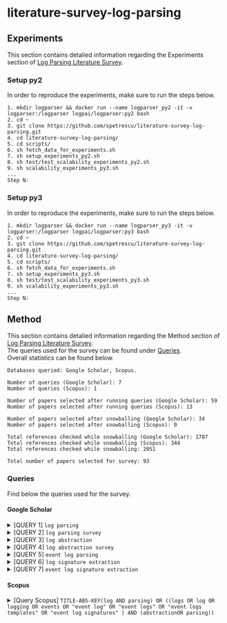# literature-survey-log-parsing

## Experiments
This section contains detalied information regarding the Experiments section of [Log Parsing Literature Survey](). <br>
### Setup py2
In order to reproduce the experiments, make sure to run the steps below.
```
1. mkdir logparser && docker run --name logparser_py2 -it -v logparser:/logparser logpai/logparser:py2 bash
2. cd ~
3. git clone https://github.com/spetrescu/literature-survey-log-parsing.git
4. cd literature-survey-log-parsing/
5. cd scripts/
6. sh fetch_data_for_experiments.sh
7. sh setup_experiments_py2.sh
8. sh test/test_scalability_experiments_py2.sh
9. sh scalability_experiments_py3.sh
...
Step N:
```

### Setup py3
In order to reproduce the experiments, make sure to run the steps below.
```
1. mkdir logparser && docker run --name logparser_py3 -it -v logparser:/logparser logpai/logparser:py3 bash
2. cd ~
3. git clone https://github.com/spetrescu/literature-survey-log-parsing.git
4. cd literature-survey-log-parsing/
5. cd scripts/
6. sh fetch_data_for_experiments.sh
7. sh setup_experiments_py3.sh
8. sh test/test_scalability_experiments_py3.sh
9. sh scalability_experiments_py3.sh
...
Step N:
```

## Method

This section contains detalied information regarding the Method section of [Log Parsing Literature Survey](). <br>
The queries used for the survey can be found under [Queries](#queries). <br>
Overall statistics can be found below.

```
Databases queried: Google Scholar, Scopus.

Number of queries (Google Scholar): 7
Number of queries (Scopus): 1

Number of papers selected after running queries (Google Scholar): 59
Number of papers selected after running queries (Scopus): 13

Number of papers selected after snowballing (Google Scholar): 34
Number of papers selected after snowballing (Scopus): 0

Total references checked while snowballing (Google Scholar): 1707
Total references checked while snowballing (Scopus): 344
Total references checked while snowballing: 2051

Total number of papers selected for survey: 93
```

### <a name="queries"></a>Queries
Find below the queries used for the survey.
#### Google Scholar
<details>
  <summary>[QUERY 1] <code>log parsing</code></summary>
  
  1. <details>
     <summary><a href="https://arxiv.org/abs/1811.03509">Tools and Benchmarks for Automated Log Parsing</a> <b>(57)</b></summary>
 
     1. [SherLog: Error Diagnosis by Connecting Clues from Run-time Logs](https://dl.acm.org/doi/10.1145/1735971.1736038)
     2. [DeepLog: Anomaly Detection and Diagnosis from System Logs through Deep Learning](https://dl.acm.org/doi/10.1145/3133956.3134015)
     3. [Detecting Large-Scale System Problems by Mining Console Logs](https://dl.acm.org/doi/10.1145/1629575.1629587)
     4. [A Data Clustering Algorithm for Mining Patterns From Event Logs](https://ieeexplore.ieee.org/document/1251233)
     5. [LogCluster - A Data Clustering and Pattern Mining Algorithm for Event Logs](https://ieeexplore.ieee.org/document/7367331)
     6. [Clustering Event Logs Using Iterative Partitioning](https://dl.acm.org/doi/10.1145/1557019.1557154)
     7. [Length Matters: Clustering System Log Messages using Length of Words](https://arxiv.org/abs/1611.03213)
     8. [LogMine: Fast Pattern Recognition for Log Analytics](https://dl.acm.org/doi/10.1145/2983323.2983358)
     9. [Abstracting Log Lines to Log Event Types for Mining Software System Logs](https://ieeexplore.ieee.org/document/5463281)
     10. [LogSig: Generating System Events from Raw Textual Logs](https://dl.acm.org/doi/10.1145/2063576.2063690)
     11. [Incremental Mining of System Log Format](https://ieeexplore.ieee.org/document/6649746)
     12. [Abstracting Execution Logs to Execution Events for Enterprise Applications (Short Paper)](https://ieeexplore.ieee.org/document/4601543)
     </details>
  2. <details>
     <summary><a href="https://ieeexplore.ieee.org/abstract/document/8067504">Towards Automated Log Parsing for Large-Scale Log Data Analysis</a> <b>(54)</b></summary>
  
     1. [Execution Anomaly Detection in Distributed Systems through Unstructured Log Analysis](https://ieeexplore.ieee.org/document/5360240)
     2. [A Lightweight Algorithm for Message Type Extraction in System Application Logs](https://ieeexplore.ieee.org/document/5936060)
     </details>
  3. <details>
     <summary><a href="https://ieeexplore.ieee.org/abstract/document/7579781">An Evaluation Study on Log Parsing and Its Use in Log Mining</a> <b>(41)</b></summary>
  
     1. [Mining Event Logs with SLCT and LogHound](https://ieeexplore.ieee.org/abstract/document/4575281)
     </details>
  4. [Drain: An Online Log Parsing Approach with Fixed Depth Tree](https://ieeexplore.ieee.org/document/8029742) **(35)**
  5. [A Directed Acyclic Graph Approach to Online Log Parsing](https://arxiv.org/abs/1806.04356) **(41)**
  6. <details>
     <summary><a href="https://ieeexplore.ieee.org/abstract/document/9134790">Logram: Efficient Log Parsing Using n-Gram Dictionaries</a> <b>(74)</b></summary>
  
     1. [Mining Invariants from Console Logs for System Problem Detection](https://www.usenix.org/conference/usenix-atc-10/mining-invariants-console-logs-system-problem-detection)
     2. [An automated approach for abstracting execution logs to execution events](https://citeseerx.ist.psu.edu/viewdoc/download?doi=10.1.1.332.9832&rep=rep1&type=pdf)
     3. [Efficiently Extracting Operational Profiles from Execution Logs Using Suffix Arrays](https://ieeexplore.ieee.org/document/5362080)
     </details>
  7. [Self-Supervised Log Parsing](https://arxiv.org/abs/2003.07905) **(20)**
  8. <details>
     <summary><a href="https://ieeexplore.ieee.org/abstract/document/9209681">LogParse: Making Log Parsing Adaptive through Word Classification</a> <b>(34)</b></summary>
  
     1. [Learning Latent Events from Network Message Logs](https://arxiv.org/abs/1804.03346)
     </details>
  9. [Improving Performances of Log Mining for Anomaly Prediction Through NLP-Based Log Parsing](https://arxiv.org/abs/2003.07905) **(19)**
  1. <details>
     <summary><a href="https://ieeexplore.ieee.org/document/7837916">Spell: Streaming Parsing of System Event Logs</a> <b>(18)</b></summary>
  
     1. [LogTree: A Framework for Generating System Events from Raw Textual Logs](https://ieeexplore.ieee.org/document/5694003)
     2. [HLAer: a System for Heterogeneous Log Analysis](https://citeseerx.ist.psu.edu/viewdoc/download?doi=10.1.1.714.8589&rep=rep1&type=pdf)
     </details>
  2. [LPV: A Log Parser Based on Vectorization for Offline and Online Log Parsing](https://ieeexplore.ieee.org/abstract/document/9338336) **(21)**
  3. [An Efficient Log Parsing Algorithm Based on Heuristic Rules](https://link.springer.com/chapter/10.1007/978-3-030-29611-7_10) **(30)**
  4. [Paddy: An Event Log Parsing Approach using Dynamic Dictionary](https://ieeexplore.ieee.org/abstract/document/9110435) **(21)**
  5. [A Theoretical Framework for Understanding the Relationship Between Log Parsing and Anomaly Detection](https://link.springer.com/chapter/10.1007/978-3-030-88494-9_16) **(25)**
  6. [Spell: Online Streaming Parsing of Large Unstructured System Logs](https://ieeexplore.ieee.org/document/8489912) **(36)**
  7. [A Confidence-Guided Evaluation for Log Parsers Inner Quality](https://link.springer.com/article/10.1007/s11036-019-01501-6) **(48)**
  8. <details>
     <summary><a href="https://arxiv.org/abs/2110.15473">AWSOM-LP: An Effective Log Parsing Technique Using Pattern Recognition and Frequency Analysis</a> <b>(45)</b></summary>
  
     1. [Towards an NLP-based log template generation algorithm for system log analysis](https://dl.acm.org/doi/abs/10.1145/2619287.2619290)
     </details>
  9. <details>
     <summary><a href="https://ieeexplore.ieee.org/abstract/document/9458609">Prefix-Graph: A Versatile Log Parsing Approach Merging Prefix Tree with Probabilistic Graph</a> <b>(27)</b></summary>
  
     1. [LogAnomaly: Unsupervised Detection of Sequential and Quantitative Anomalies in Unstructured Logs](https://www.ijcai.org/proceedings/2019/658)
     2. [Logan: A Distributed Online Log Parser](https://ieeexplore.ieee.org/document/8731527)
     </details>
  1. <details>
     <summary><a href="https://ieeexplore.ieee.org/abstract/document/8988255">Efficient and Robust Syslog Parsing for Network Devices in Datacenter Networks</a> <b>(47)</b></summary>
  
     1. [Device-Agnostic Log Anomaly Classification with Partial Labels](https://ieeexplore.ieee.org/document/8624141)
     </details>
  2. <details>
     <summary><a href="https://dl.acm.org/doi/10.1145/3338906.3338931">Robust Log-Based Anomaly Detection on Unstable Log Data</a> <b>(48)</b></summary>
  
     1. [Experience Report: Log Mining Using Natural Language Processing and Application to Anomaly Detection](https://www.semanticscholar.org/paper/Experience-Report%3A-Log-Mining-Using-Natural-and-to-Bertero-Roy/bf06e55ccae276d39fa7476ff7a4a6ac8437579e)
     </details>
  3. [LogStamp: Automatic Online Log Parsing Based on Sequence Labelling](https://www.performance2021.deib.polimi.it/wp-content/uploads/2021/10/WAIN_2021_paper_12_Tao.pdf) **(23)**
  4. [A Review of Unstructured Data Analysis and Parsing Methods](https://ieeexplore.ieee.org/abstract/document/9167588) **(33)**
  5. [OLMPT: Research on Online Log Parsing Method Based on Prefix Tree](https://dl.acm.org/doi/10.1145/3452940.3452951) **(13)**
  6. <details>
     <summary><a href="https://ieeexplore.ieee.org/abstract/document/8989069">A Parallel Approach of Weighted Edit Distance Calculation for Log Parsing</a> <b>(10)</b></summary>
  
     1. [LogMaster: Mining Event Correlations in Logs of Large-scale Cluster Systems](https://arxiv.org/abs/1003.0951)
     </details>
  7. <details>
     <summary><a href="https://arxiv.org/abs/2001.01216">Flexible Log File Parsing using Hidden Markov Models</a> <b>(13)</b></summary>
  
     1. [A Breadth-First Algorithm for Mining Frequent Patterns from Event Logs](https://link.springer.com/content/pdf/10.1007%2F978-3-540-30179-0_27.pdf)
     </details>
  8. <details>
     <summary><a href="https://ieeexplore.ieee.org/abstract/document/7883294">Log Clustering Based Problem Identification for Online Service Systems</a> <b>(30)</b></summary>
  
     1. [Experience Mining Google’s Production Console Logs](https://www.usenix.org/legacy/events/slaml10/tech/full_papers/Xu.pdf)
     </details>
  9. [Unsupervised Noise Detection in Unstructured data for Automatic Parsing](https://ieeexplore.ieee.org/abstract/document/9269096) **(21)**
</details>

<details>
  <summary>[QUERY 2] <code>log parsing survey</code></summary>
  
  1. <details>
     <summary><a href="https://www.sciencedirect.com/science/article/pii/S0167404820300250">System log clustering approaches for cyber security applications: A survey</a> <b>(80)</b></summary>
  
     1. [One Graph Is Worth a Thousand Logs: Uncovering Hidden Structures in Massive System Event Logs](https://link.springer.com/chapter/10.1007/978-3-642-04180-8_32)
     2. [GenLog: Accurate Log Template Discovery for Stripped X86 Binaries](https://ieeexplore.ieee.org/document/8029626)
     </details>
  2. [A Survey on Automated Log Analysis for Reliability Engineering](https://dl.acm.org/doi/abs/10.1145/3460345) **(205)**
</details>

<details>
  <summary>[QUERY 3] <code>log abstraction</code></summary>
  
  1. <details>
     <summary><a href="https://www.sciencedirect.com/science/article/abs/pii/S0950584920300264?casa_token=iZOiGEqQoKwAAAAA:b6CTyhaGiai9R-prLmP3HLhFETQgr6H7b4oTIv17-iWQrAOemWF5Wslj35wvpHqXDTxWSnkvQjG8">A systematic literature review on automated log abstraction techniques</a> <b>(55)</b></summary>
  
     1. [A Method of Large - Scale Log Pattern Mining](https://link.springer.com/chapter/10.1007/978-3-319-74521-3_9)
     </details>
  2. [Symptom-based Problem Determination Using Log Data Abstraction](https://dl.acm.org/doi/10.1145/1923947.1923979) **(37)**
  3. [Unsupervised Event Abstraction using Pattern Abstraction and Local Process Models](https://arxiv.org/abs/1704.03520) **(15)**
  4. [Automatic Event Log Abstraction to Support Forensic Investigation](https://dl.acm.org/doi/10.1145/3373017.3373018) **(28)**
  5. [Event-Log Abstraction using Batch Session Identification and Clustering](https://dl.acm.org/doi/10.1145/3341105.3373861) **(20)**
  6. [Event Log Abstraction in Client-Server Applications](https://www.researchgate.net/publication/355763915_Event_Log_Abstraction_in_Client-Server_Applications) **(24)**
  7. <details>
     <summary><a href="https://dl.acm.org/doi/10.1145/3465481.3470083">Log Abstraction for Information Security: Heuristics and Reproducibility</a> <b>(39)</b></summary>
  
     1. [amulog: A General Log Analysis Framework for Diverse Template Generation Methods](https://ieeexplore.ieee.org/document/9269049)
     </details>
  8. [Practical Multi-pattern Matching Approach for Fast and Scalable Log Abstraction](https://www.semanticscholar.org/paper/Practical-Multi-pattern-Matching-Approach-for-Fast-Tovarnák/29d33b370ccd63c56e796a3aadcd45605f325a63) **(15)**
  
</details>

<details>
  <summary>[QUERY 4] <code>log abstraction survey</code></summary>
  
  &mdash;
  
</details>

<details>
  <summary>[QUERY 5] <code>event log parsing</code></summary>
  
  1. [LogLens: A Real-Time Log Analysis System](https://ieeexplore.ieee.org/document/8416368) **(36)**
  2. [Loghub: A Large Collection of System Log Datasets towards Automated Log Analytics](https://arxiv.org/abs/2008.06448) **(69)**
  3. [Experience Report: System Log Analysis for Anomaly Detection](https://ieeexplore.ieee.org/document/7774521) **(49)**
  4. [LOGAIDER: A Tool for Mining Potential Correlations of HPC Log Events](https://ieeexplore.ieee.org/document/7973730) **(23)**
  5. <details>
     <summary><a href="https://link.springer.com/article/10.1007/s10796-020-10026-3">LogGAN: a Log-level Generative Adversarial Network for Anomaly Detection using Permutation Event Modeling</a> <b>(32)</b></summary>
  
     1. [Event Extraction from Streaming System Logs](https://link.springer.com/chapter/10.1007%2F978-981-13-1056-0_47)
     </details>
  6. [A Search-based Approach for Accurate Identification of Log Message Formats](https://dl.acm.org/doi/10.1145/3196321.3196340) **(36)**
  
</details>

<details>
  <summary>[QUERY 6] <code>log signature extraction</code></summary>
  
  1. [Unsupervised Signature Extraction from Forensic Logs](https://link.springer.com/chapter/10.1007/978-3-319-71273-4_25) **(27)**
  2. [Towards a neural language model for signature extraction from forensic logs](https://ieeexplore.ieee.org/document/7916497) **(16)**
  3. [A hybrid approach for log signature generation](https://www.emerald.com/insight/content/doi/10.1016/j.aci.2019.05.002/full/html) **(17)**
  
</details>

<details>
  <summary>[QUERY 7] <code>event log signature extraction</code></summary>
  
  &mdash;
  
</details>

#### Scopus

<details>
  <summary>[Query Scopus] <code>TITLE-ABS-KEY(log AND parsing) OR ((logs OR log OR logging OR events OR "event log" OR "event logs" OR "event logs templates" OR "event log signatures" ) AND (abstractionOR parsing))</code></summary>
  
  1. [Log and Execution Trace Analytics System](https://ieeexplore.ieee.org/document/9548437) **(26)**
  2. [Virtual Knowledge Graphs for Federated Log Analysis](https://dl.acm.org/doi/abs/10.1145/3465481.3465767) **(23)**
  3. [The Use of Template Miners and Encryption in Log Message Compression](https://www.researchgate.net/publication/352688634_The_Use_of_Template_Miners_and_Encryption_in_Log_Message_Compression) **(39)**
  4. [LogEA: Log Extraction and Analysis Tool to Support Forensic Investigation of Linux-based System](https://www.semanticscholar.org/paper/LogEA%3A-Log-Extraction-and-Analysis-Tool-to-Support-Dusane-Sujatha/f39071d3a82c92a36d8260c86618e9cb08e33541) **(27)**
  5. [On Automatic Parsing of Log Records](https://arxiv.org/abs/2102.06320) **(36)**
  6. [MoniLog: An Automated Log-Based Anomaly Detection System for Cloud Computing Infrastructures](https://www.semanticscholar.org/paper/MoniLog%3A-An-Automated-Log-Based-Anomaly-Detection-Vervaet/24ea86f660260e95768a341a47965907d0046793) **(38)**
  7. [An Improved KNN-Based Efficient Log Anomaly Detection Method with Automatically Labeled Samples](https://dl.acm.org/doi/10.1145/3441448) **(34)**
  8. [An Extensible Parsing Pipeline for Unstructured Data Processing](https://www.researchgate.net/publication/349984905_An_Extensible_Parsing_Pipeline_for_Unstructured_Data_Processing) **(22)**
  9. [A Dynamic Processing Algorithm for Variable Data in Intranet Security Monitoring](https://link.springer.com/chapter/10.1007/978-3-030-78612-0_12) **(14)**
  1. [METING: A Robust Log Parser Based on Frequent n-Gram Mining](https://ieeexplore.ieee.org/document/9283937) **(19)**
  2. [Log Parser with One-to-One Markup](https://ieeexplore.ieee.org/document/9092114) **(36)**
  3. [FastLogSim: A Quick Log Pattern Parser Scheme Based on Text Similarity](https://link.springer.com/chapter/10.1007/978-3-030-55130-8_19) **(17)**
  4. [AECID-PG: A Tree-Based Log Parser Generator To Enable Log Analysis](https://ieeexplore.ieee.org/document/8717887) **(13)**
  
</details>

